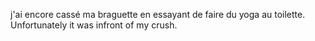  j'ai encore cassé ma braguette en essayant de faire du yoga au toilette. Unfortunately it was infront of my crush.

